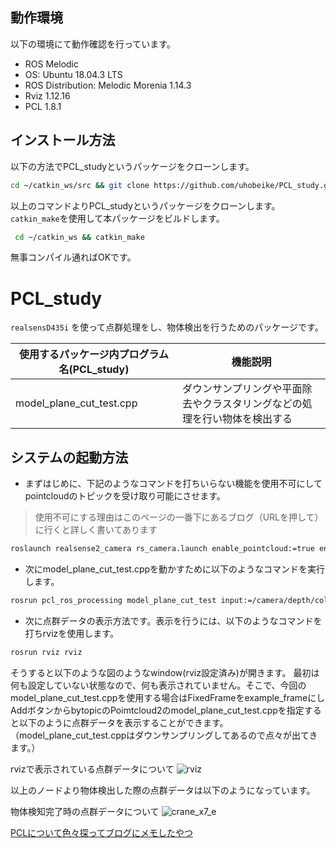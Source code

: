 ## 動作環境

以下の環境にて動作確認を行っています。


- ROS Melodic
- OS: Ubuntu 18.04.3 LTS
- ROS Distribution: Melodic Morenia 1.14.3
- Rviz 1.12.16
- PCL 1.8.1
## インストール方法
以下の方法でPCL_studyというパッケージをクローンします。
 ```bash
 cd ~/catkin_ws/src && git clone https://github.com/uhobeike/PCL_study.git
 ```
 以上のコマンドよりPCL_studyというパッケージをクローンします。
`catkin_make`を使用して本パッケージをビルドします。
 ```bash
  cd ~/catkin_ws && catkin_make
  ```
  無事コンパイル通ればOKです。
# PCL_study

`realsensD435i` を使って点群処理をし、物体検出を行うためのパッケージです。


| 使用するパッケージ内プログラム名(PCL_study) | 機能説明 |
----|----
| model_plane_cut_test.cpp | ダウンサンプリングや平面除去やクラスタリングなどの処理を行い物体を検出する |

## システムの起動方法


- まずはじめに、下記のようなコマンドを打ちいらない機能を使用不可にしてpointcloudのトピックを受け取り可能にさせます。
>使用不可にする理由はこのページの一番下にあるブログ（URLを押して）に行くと詳しく書いてあります
```sh
roslaunch realsense2_camera rs_camera.launch enable_pointcloud:=true enable_infra2:=false  enable_infra1:=false  enable_gyro:=false enable_stereo:=false
```
- 次にmodel_plane_cut_test.cppを動かすために以下のようなコマンドを実行します。
```sh
rosrun pcl_ros_processing model_plane_cut_test input:=/camera/depth/color/points
```
- 次に点群データの表示方法です。表示を行うには、以下のようなコマンドを打ちrvizを使用します。
```sh
rosrun rviz rviz
```
そうすると以下のような図のようなwindow(rviz設定済み)が開きます。
最初は何も設定していない状態なので、何も表示されていません。そこで、今回のmodel_plane_cut_test.cppを使用する場合はFixedFrameをexample_frameにし
AddボタンからbytopicのPoimtcloud2のmodel_plane_cut_test.cppを指定すると以下のように点群データを表示することができます。
（model_plane_cut_test.cppはダウンサンプリングしてあるので点々が出てきます。）


rvizで表示されている点群データについて
![rviz](https://github.com/ShioriSugiyama/crane_x7_ros/blob/image/image/20191230001833.gif "rviz")


以上のノードより物体検出した際の点群データは以下のようになっています。

物体検知完了時の点群データについて
![crane_x7_e](https://github.com/ShioriSugiyama/crane_x7_ros/blob/image/image/11345882994648.gif "crane_x7_e")




[PCLについて色々探ってブログにメモしたやつ](https://beike.hatenablog.jp/entry/2019/12/24/224303)
